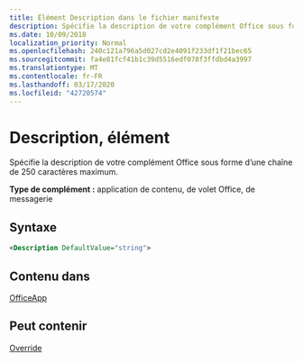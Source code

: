 ```yaml
---
title: Élément Description dans le fichier manifeste
description: Spécifie la description de votre complément Office sous forme d’une chaîne de 250 caractères maximum.
ms.date: 10/09/2018
localization_priority: Normal
ms.openlocfilehash: 240c121a796a5d027cd2e4091f233df1f21bec65
ms.sourcegitcommit: fa4e81fcf41b1c39d5516edf078f3ffdbd4a3997
ms.translationtype: MT
ms.contentlocale: fr-FR
ms.lasthandoff: 03/17/2020
ms.locfileid: "42720574"
---
```

# <a name="description-element"></a>Description, élément

Spécifie la description de votre complément Office sous forme d’une chaîne de 250 caractères maximum.

**Type de complément :** application de contenu, de volet Office, de messagerie

## <a name="syntax"></a>Syntaxe

```XML
<Description DefaultValue="string">
```

## <a name="contained-in"></a>Contenu dans

[OfficeApp](officeapp.md)


## <a name="can-contain"></a>Peut contenir

[Override](override.md)

